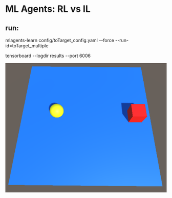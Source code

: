 # ML Agents: RL vs IL
## run:
mlagents-learn config/toTarget_config.yaml --force --run-id=toTarget_multiple

tensorboard --logdir results --port 6006

<img src="images/ToyExample1.png" alt="Example 1" width="600"/>

